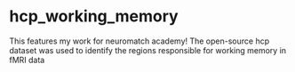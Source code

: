 # hcp_working_memory
This features my work for neuromatch academy! The open-source hcp dataset was used to identify the regions responsible for working memory in fMRI data
